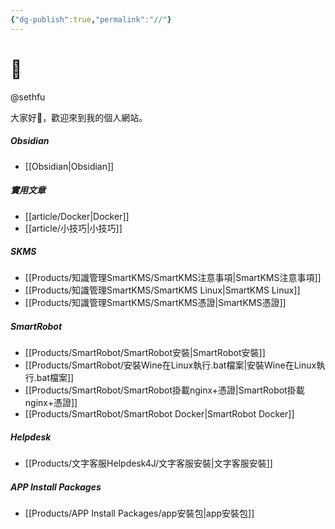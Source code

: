```yaml
---
{"dg-publish":true,"permalink":"//"}
---
```


# 🌲

@sethfu

大家好👋，歡迎來到我的個人網站。

##### Obsidian
- [[Obsidian\|Obsidian]]
##### 實用文章
- [[article/Docker\|Docker]]
- [[article/小技巧\|小技巧]]
##### SKMS
- [[Products/知識管理SmartKMS/SmartKMS注意事項\|SmartKMS注意事項]]
- [[Products/知識管理SmartKMS/SmartKMS Linux\|SmartKMS Linux]]
- [[Products/知識管理SmartKMS/SmartKMS憑證\|SmartKMS憑證]]
##### SmartRobot
- [[Products/SmartRobot/SmartRobot安裝\|SmartRobot安裝]]
- [[Products/SmartRobot/安裝Wine在Linux執行.bat檔案\|安裝Wine在Linux執行.bat檔案]]
- [[Products/SmartRobot/SmartRobot掛載nginx+憑證\|SmartRobot掛載nginx+憑證]]
- [[Products/SmartRobot/SmartRobot Docker\|SmartRobot Docker]]
##### Helpdesk
- [[Products/文字客服Helpdesk4J/文字客服安裝\|文字客服安裝]]
##### APP Install Packages
- [[Products/APP Install Packages/app安裝包\|app安裝包]]

